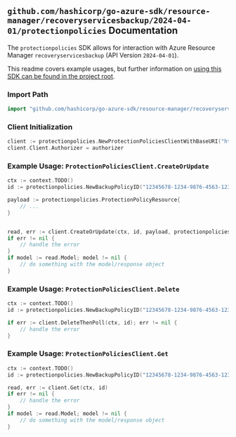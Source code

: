 
## `github.com/hashicorp/go-azure-sdk/resource-manager/recoveryservicesbackup/2024-04-01/protectionpolicies` Documentation

The `protectionpolicies` SDK allows for interaction with Azure Resource Manager `recoveryservicesbackup` (API Version `2024-04-01`).

This readme covers example usages, but further information on [using this SDK can be found in the project root](https://github.com/hashicorp/go-azure-sdk/tree/main/docs).

### Import Path

```go
import "github.com/hashicorp/go-azure-sdk/resource-manager/recoveryservicesbackup/2024-04-01/protectionpolicies"
```


### Client Initialization

```go
client := protectionpolicies.NewProtectionPoliciesClientWithBaseURI("https://management.azure.com")
client.Client.Authorizer = authorizer
```


### Example Usage: `ProtectionPoliciesClient.CreateOrUpdate`

```go
ctx := context.TODO()
id := protectionpolicies.NewBackupPolicyID("12345678-1234-9876-4563-123456789012", "example-resource-group", "vaultName", "backupPolicyName")

payload := protectionpolicies.ProtectionPolicyResource{
	// ...
}


read, err := client.CreateOrUpdate(ctx, id, payload, protectionpolicies.DefaultCreateOrUpdateOperationOptions())
if err != nil {
	// handle the error
}
if model := read.Model; model != nil {
	// do something with the model/response object
}
```


### Example Usage: `ProtectionPoliciesClient.Delete`

```go
ctx := context.TODO()
id := protectionpolicies.NewBackupPolicyID("12345678-1234-9876-4563-123456789012", "example-resource-group", "vaultName", "backupPolicyName")

if err := client.DeleteThenPoll(ctx, id); err != nil {
	// handle the error
}
```


### Example Usage: `ProtectionPoliciesClient.Get`

```go
ctx := context.TODO()
id := protectionpolicies.NewBackupPolicyID("12345678-1234-9876-4563-123456789012", "example-resource-group", "vaultName", "backupPolicyName")

read, err := client.Get(ctx, id)
if err != nil {
	// handle the error
}
if model := read.Model; model != nil {
	// do something with the model/response object
}
```
